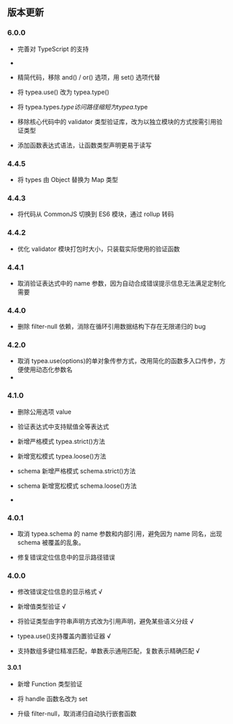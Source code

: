 ## 版本更新

### 6.0.0

- 完善对 TypeScript 的支持
-
- 精简代码，移除 and() / or() 选项，用 set() 选项代替

- 将 typea.use() 改为 typea.type()

- 将 typea.types.$type 访问路径缩短为 typea.$type
- 移除核心代码中的 validator 类型验证库，改为以独立模块的方式按需引用验证类型

- 添加函数表达式语法，让函数类型声明更易于读写

### 4.4.5

- 将 types 由 Object 替换为 Map 类型

### 4.4.3

- 将代码从 CommonJS 切换到 ES6 模块，通过 rollup 转码

### 4.4.2

- 优化 validator 模块打包时大小，只装载实际使用的验证函数

### 4.4.1

- 取消验证表达式中的 name 参数，因为自动合成错误提示信息无法满足定制化需要

### 4.4.0

- 删除 filter-null 依赖，消除在循环引用数据结构下存在无限递归的 bug

### 4.2.0

- 取消 typea.use(options)的单对象传参方式，改用简化的函数多入口传参，方便使用动态化参数名
-

### 4.1.0

- 删除公用选项 value

- 验证表达式中支持赋值全等表达式

- 新增严格模式 typea.strict()方法

- 新增宽松模式 typea.loose()方法

- schema 新增严格模式 schema.strict()方法

- schema 新增宽松模式 schema.loose()方法
-

### 4.0.1

- 取消 typea.schema 的 name 参数和内部引用，避免因为 name 同名，出现 schema 被覆盖的乱象。

- 修复错误定位信息中的显示路径错误

### 4.0.0

- 修改错误定位信息的显示格式 √

- 新增值类型验证 √

- 将验证类型由字符串声明方式改为引用声明，避免某些语义分歧 √

- typea.use()支持覆盖内置验证器 √

- 支持数组多键位精准匹配，单数表示通用匹配，复数表示精确匹配 √

#### 3.0.1

- 新增 Function 类型验证

- 将 handle 函数名改为 set

- 升级 filter-null，取消递归自动执行嵌套函数
